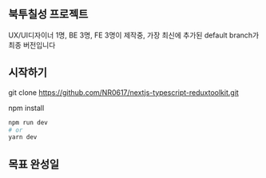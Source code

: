 ## 북투칠성 프로젝트

UX/UI디자이너 1명, BE 3명, FE 3명이 제작중,
가장 최신에 추가된 default branch가 최종 버전입니다

## 시작하기

git clone https://github.com/NR0617/nextjs-typescript-reduxtoolkit.git

npm install

```bash
npm run dev
# or
yarn dev
```

## 목표 완성일
